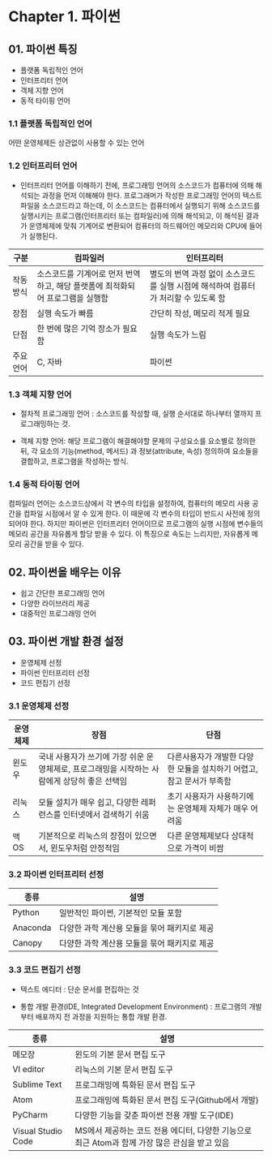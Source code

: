 # Chapter 1. 파이썬



## 01. 파이썬 특징

* 플랫폼 독립적인 언어
* 인터프리터 언어
* 객체 지향 언어
* 동적 타이핑 언어



### **1.1 플랫폼 독립적인 언어**

어떤 운영체제든 상관없이 사용할 수 있는 언어



### **1.2 인터프리터 언어**

* 인터프리터 언어를 이해하기 전에, 프로그래밍 언어의 소스코드가 컴퓨터에 의해 해석되는 과정을 먼저 이해해야 한다. 프로그래머가 작성한 프로그래밍 언어의 텍스트 파일을 소스코드라고 하는데, 이 소스코드는 컴퓨터에서 실행되기 위해 소스코드를 실행시키는 프로그램(인터프리터 또는 컴파일러)에 의해 해석되고, 이 해석된 결과가 운영체제에 맞춰 기계어로 변환되어 컴퓨터의 하드웨어인 메모리와 CPU에 들어가 실행된다.

| 구분      | 컴파일러                                                     | 인터프리터                                                   |
| --------- | ------------------------------------------------------------ | ------------------------------------------------------------ |
| 작동 방식 | 소스코드를 기계어로 먼저 번역하고, 해당 플랫폼에 최적화되어 프로그램을 실행함 | 별도의 번역 과정 없이 소스코드를 실행 시점에 해석하여 컴퓨터가 처리할 수 있도록 함 |
| 장점      | 실행 속도가 빠름                                             | 간단히 작성, 메모리 적게 필요                                |
| 단점      | 한 번에 많은 기억 장소가 필요함                              | 실행 속도가 느림                                             |
| 주요 언어 | C, 자바                                                      | 파이썬                                                       |



### 1.3 객체 지향 언어

* 절차적 프로그래밍 언어 : 소스코드를 작성할 때, 실행 순서대로 하나부터 열까지 프로그래밍하는 것.

* 객체 지향  언어: 해당 프로그램이 해결해야할 문제의 구성요소를 요소별로 정의한 뒤, 각 요소의 기능(method, 메서드) 과 정보(attribute, 속성) 정의하여 요소들을 결합하고, 프로그램을 작성하는 방식.



### 1.4 동적 타이핑 언어

컴파일러 언어는 소스코드상에서 각 변수의 타입을 설정하여, 컴퓨터의 메모리 사용 공간을 컴파일 시점에서 알 수 있게 한다. 이 때문에 각 변수의 타입이 반드시 사전에 정의되어야 한다. 하지만 파이썬은 인터프리터 언어이므로 프로그램의 실행 시점에 변수들의 메모리 공간을 자유롭게 할당 받을 수 있다. 이 특징으로 속도는 느리지만, 자유롭게 메모리 공간을 받을 수 있다.



## 02. 파이썬을 배우는 이유

* 쉽고 간단한 프로그래밍 언어
* 다양한 라이브러리 제공
* 대중적인 프로그래밍 언어



## 03. 파이썬 개발 환경 설정

* 운영체제 선정
* 파이썬 인터프리터 선정
* 코드 편집기 선정



### 3.1 운영체제 선정

| 운영체제 | 장점                                                         | 단점                                                         |
| -------- | ------------------------------------------------------------ | ------------------------------------------------------------ |
| 윈도우   | 국내 사용자가 쓰기에 가장 쉬운 운영체제로, 프로그래밍을 시작하는 사람에게 상당히 좋은 선택임 | 다른사용자가 개발한 다양한 모듈을 설치하기 어렵고, 참고 문서가 부족함 |
| 리눅스   | 모듈 설치가 매우 쉽고, 다양한 레퍼런스를 인터넷에서 검색하기 쉬움 | 초기 사용자가 사용하기에는 운영체제 자체가 매우 어려움       |
| 맥 OS    | 기본적으로 리눅스의 장점이 있으면서, 윈도우처럼 안정적임     | 다른 운영체제보다 상대적으로 가격이 비쌈                     |



### 3.2 파이썬 인터프리터 선정

| 종류     | 설명                                         |
| -------- | -------------------------------------------- |
| Python   | 일반적인 파이썬, 기본적인 모듈 포함          |
| Anaconda | 다양한 과학 계산용 모듈을 묶어 패키지로 제공 |
| Canopy   | 다양한 과학 계산용 모듈을 묶어 패키지로 제공 |



### 3.3 코드 편집기 선정

* 텍스트 에디터 : 단순 문서를 편집하는 것

* 통합 개발 환경(IDE, Integrated Development Environment) : 프로그램의 개발부터 배포까지 전 과정을 지원하는 통합 개발 환경.

| 종류               | 설명                                                         |
| ------------------ | ------------------------------------------------------------ |
| 메모장             | 윈도의 기본 문서 편집 도구                                   |
| VI editor          | 리눅스의 기본 문서 편집 도구                                 |
| Sublime Text       | 프로그래밍에 특화된 문서 편집 도구                           |
| Atom               | 프로그래밍에 특화된 문서 편집 도구(Github에서 개발)          |
| PyCharm            | 다양한 기능을 갖춘 파이썬 전용 개발 도구(IDE)                |
| Visual Studio Code | MS에서 제공하는 코드 전용 에디터, 다양한 기능으로 최근 Atom과 함께 가장 많은 관심을 받고 있음 |

